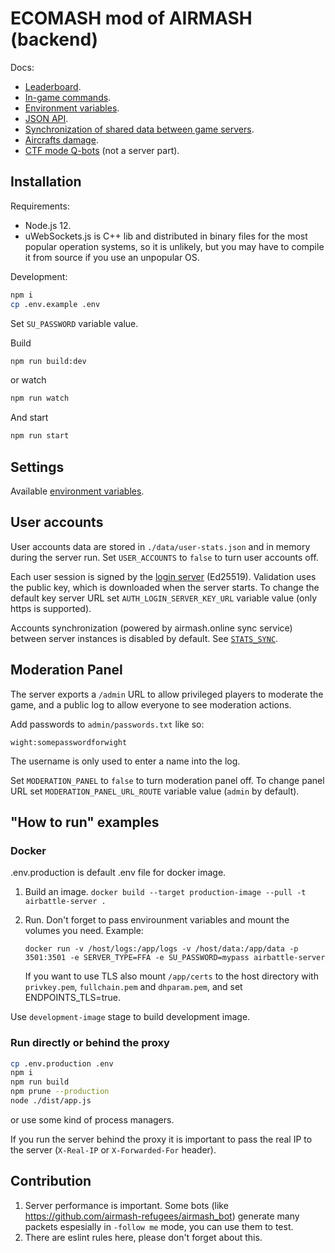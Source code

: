 # ECOMASH mod of AIRMASH (backend)

Docs:

- [Leaderboard](https://github.com/eco-community/ecomash-backend/tree/master/leaderboard).
- [In-game commands](./docs/commands.md).
- [Environment variables](./docs/env-variables.md).
- [JSON API](./docs/api.md).
- [Synchronization of shared data between game servers](./docs/sync.md).
- [Aircrafts damage](./docs/damage.md).
- [CTF mode Q-bots](./docs/ctf-bots.md) (not a server part).

## Installation

Requirements:

- Node.js 12.
- uWebSockets.js is C++ lib and distributed in binary files for the most popular operation systems, so it is unlikely, but you may have to compile it from source if you use an unpopular OS.

Development:

```sh
npm i
cp .env.example .env
```

Set `SU_PASSWORD` variable value.

Build

```sh
npm run build:dev
```

or watch

```sh
npm run watch
```

And start

```sh
npm run start
```

## Settings

Available [environment variables](./docs/env-variables.md).

## User accounts

User accounts data are stored in `./data/user-stats.json` and in memory during the server run. Set `USER_ACCOUNTS` to `false` to turn user accounts off.

Each user session is signed by the [login server](https://github.com/airmash-refugees/airmash-backend) (Ed25519). Validation uses the public key, which is downloaded when the server starts. To change the default key server URL set `AUTH_LOGIN_SERVER_KEY_URL` variable value (only https is supported).

Accounts synchronization (powered by airmash.online sync service) between server instances is disabled by default. See [`STATS_SYNC`](./docs/env-variables.md#stats_sync).

## Moderation Panel

The server exports a `/admin` URL to allow privileged players to moderate the
game, and a public log to allow everyone to see moderation actions.

Add passwords to `admin/passwords.txt` like so:

```
wight:somepasswordforwight
```

The username is only used to enter a name into the log.

Set `MODERATION_PANEL` to `false` to turn moderation panel off. To change panel URL set `MODERATION_PANEL_URL_ROUTE` variable value (`admin` by default).

## "How to run" examples

### Docker

.env.production is default .env file for docker image.

1. Build an image.
   `docker build --target production-image --pull -t airbattle-server .`
2. Run. Don't forget to pass envirounment variables and mount the volumes you need. Example:

   `docker run -v /host/logs:/app/logs -v /host/data:/app/data -p 3501:3501 -e SERVER_TYPE=FFA -e SU_PASSWORD=mypass airbattle-server`

   If you want to use TLS also mount `/app/certs` to the host directory with `privkey.pem`, `fullchain.pem` and `dhparam.pem`, and set ENDPOINTS_TLS=true.

Use `development-image` stage to build development image.

### Run directly or behind the proxy

```sh
cp .env.production .env
npm i
npm run build
npm prune --production
node ./dist/app.js
```

or use some kind of process managers.

If you run the server behind the proxy it is important to pass the real IP to the server (`X-Real-IP` or `X-Forwarded-For` header).

## Contribution

1. Server performance is important. Some bots (like https://github.com/airmash-refugees/airmash_bot) generate many packets espesially in `-follow me` mode, you can use them to test.
2. There are eslint rules here, please don't forget about this.
